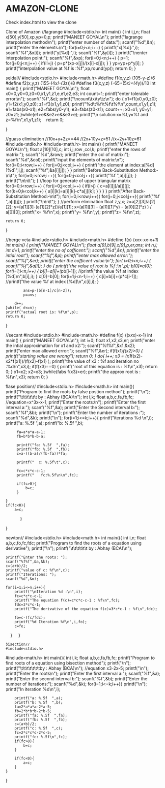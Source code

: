 # AMAZON-CLONE
Check index.html to view the clone

Clone of Amazon
//lagrange
#include<stdio.h>
int main()
{
	int i,j,n;
	float x[50],y[50],xp,yp=0,p;
	printf("MANEET GOYAL\n");
	printf("lagrange interpolation method\n");
	printf("enter number of data:");
	scanf("%d",&n);
	printf("enter the elements:\n");
	for(i=0;i<n;i++)
	{
		printf("x[%d]:",i);
		scanf("%f",&x[i]);
		printf("y[%d]:",i);
		scanf("%f",&y[i]);
	}
	printf("\nenter interpolation point:");
	scanf("%f",&xp);
	for(i=0;i<n;i++)
	{
		p=1;
		for(j=0;j<n;j++)
		{
			if(i!=j)
			{
				p=p*(xp-x[j])/(x[i]-x[j]);
			}
		}
		yp=yp+p*y[i];
	}
	printf("interpolation value at %f is :%f",xp,round(yp));
	return 0;
}

seidal//
#include<stdio.h>
#include<math.h>
#define f1(x,y,z) (105-y-z)/6
#define f2(x,y,z) (155-(4*x)-(3*z))/8
#define f3(x,y,z) (-65+(5*x)+(4*y))/10
int main()
{  printf("MANEET GOYAL\n");
   float x0=0,y0=0,z0=0,x1,y1,z1,e,e1,e2,e3;
   int count=1;
   printf("enter tolerable error:\n");
   scanf("%f",&e);
   printf("\ncount\tx\ty\tz\n");
   do
   {
   	  x1=f1(x0,y0,z0);
   	  y1=f2(x1,y0,z0);
   	  z1=f3(x1,y1,z0);
   	  printf("%d\t%f\t%f\t%f\n",count,x1,y1,z1);
   	  e1=fabs(x0-x1);
   	  e2=fabs(y0-y1);
   	  e3=fabs(z0-z1);
   	  count++;
   	  x0=x1;
   	  y0=y1;
   	  z0=z1;
   }while(e1>e&&e2>e&&e3>e);
   printf("\n solution:x=%f,y=%f and z=%f\n",x1,y1,z1);
   return 0;
	
}

//guass elimination
//10x+y+2z==44
//2x+10y+z=51
//x+2y+10z=61
#include<stdio.h>
#include<math.h>
int main()
{    printf("MANEET GOYAL\n");
	float a[10][10],c;
	int i,j,row ,col,k;
	printf("enter the rows of matrix:");
	scanf("%d",&row);
	printf("enter the col of matrix:");
	scanf("%d",&col);
	printf("input the elements of matrix:\n");
	for(i=0;i<row;i++)
	{
		for(j=0;j<col;j++)
		{
			printf("the element at index:a[%d][%d]",i,j);
			scanf("%f",&a[i][j]);
		}
	}
		printf("Before Back-Substitution Method:-\n\t");
	for(i=0;i<row;i++){
		for(j=0;j<col;j++){
			printf("\%f    ",a[i][j]);
		}
		printf("\n\n\t");
	}
	//loop for generate of upper triangular matrix
	for(i=0;i<row;i++)
	{
		for(j=0;j<col;j++)
		{
		if(i>j)
		{
			c=a[i][j]/a[j][j];
			for(k=0;k<col;k++)
			{
				a[i][k]=a[i][k]-c*a[j][k];
			}
		}
		}
	}
	printf("After Back-Substitution Method:-\n\t");
	for(i=0;i<row;i++){
		for(j=0;j<col;j++){
			printf("%f   ",a[i][j]);
		}
		printf("\n\n\t");
	}
	//perform elimination
	float z,y,x;
	z=a[2][3]/a[2][2];
	y=(a[1][3]-(a[1][2]*z))/a[1][1];
	x=(a[0][3]  -  (a[0][1]*y) - (a[0][2]*z) ) / a[0][0];
	printf("x= %f\n",x);
	printf("y= %f\n",y);
	printf("z= %f\n",z);
	
	return 0;
}


//berge veta
#include<stdio.h>
#include<math.h>
#define f(x) (x*x*x-x*x-x+1)
int main()
{  printf("MANEET GOYAL\n");
	float a[9],b[9],c[9],p,er,ans;
	int n,i;
	int d=1;
	printf("enter the no of cofficent:");
	scanf("%d",&n);
	printf("enter the intial root");
	scanf("%f",&p);
	printf("enter max allowed error:");
	scanf("%f",&er);
	printf("enter the cofficent value:\n");
	for( i=0;i<n;i++)
	{
		scanf("%f",&a[i]);
	}
	do
	{    printf("the value of root is %f :\n",p);
		b[0]=a[0];
		for(i=1;i<n;i++)
		{
			b[i]=a[i]+(p*b[i-1]);
			//printf("the value %f at index [%d]\n",b[i],i);
		}
		c[0]=b[0];
		for(i=1;i<n-1;i++)
		{
			c[i]=b[i]+(p*c[i-1]);
				//printf("the value %f at index [%d]\n",c[i],i);
		}
		
			ans=p-(b[n-1]/c[n-2]);
			p=ans;
			
		d++;
	}while( d<=n);
	printf("actual root is: %f\n",p);
	return 0;
}

//secant
#include<stdio.h>
#include<math.h>
#define f(x) ((x*x*x)-x-1)
int main()
{    printf("MANEET GOYAL\n");
	int i=0;
	float x1,x2,x3,er;
	printf("enter the intial approximation for x1 and x2:");
	scanf("%f%f",&x1,&x2);
	printf("enter max allowed error:");
	scanf("%f",&er);
	if(f(x1)*f(x2)>0)
	{
		printf("starting value are wrong");
		return 0;
	}
	do{
		i++;
		x3 = (x1*f(x2)-x2*f(x1))/(f(x2)-f(x1) );
			printf("the value of x3 : %f and iteration no :%d\n",x3,i);
		if(f(x3)==0)
		{
			printf("root of this equation is : %f\n",x3);
			return 0;
		}
		x1=x2;
		x2=x3;
	}while(fabs f(x3)>er);
	printf("the approx root is : %f\n",x3);
	return 0;
}




flase position//
#include<stdio.h>
#include<math.h>
int main(){
    printf("Program to find the roots by false postion method");
    printf("\n");
    printf("\t\t\t\t\t\t by : Abhay (BCA)\n");
    int i,k;
    float a,b,c,fa,fb,fc;
    //equation=x^3x-x-1;
    printf("Enter the roots:\n");
    printf("Enter the first interval a:");
    scanf("%f",&a);
     printf("Enter the Second interval b:");
    scanf("%f",&b);
    printf("\n");
    printf("Enter the number of iterations :");
    scanf("%d",&k);
    printf("\n");
    for(i=1;i<=k;i++){
        printf("iterations %d \n",i);
        printf("a: %.5f  ",a);
         printf("b: %.5f  ",b);
         
         fa=a*a*a-a-1;
         fb=b*b*b-b-a;
         
         printf("fa: %.5f  ",fa);
         printf("fb: %.5f  ",fb);
         c=a-((b-a)/(fb-fa))*fa;
         
         printf("  c: %.5f\t",c);
         
         fc=c*c*c-c-1;
         printf("   fc:%.5f\n\n",fc);
         
         if(fc>0){
             b=c;
         }
         
    }
    if(fc<0){
        a=c;
        
        
    }

}



newton//
#include<stdio.h>
#include<math.h>
int main(){
    int i,n;
    float a,b,c,fo,fc,fdc;
    printf("Program to find the roots of a equation using derivative");
    printf("\n");
    printf("\t\t\t\t\t\t by : Abhay (BCA)\n");
    
    printf("Enter the roots: ");
    scanf("%f%f",&a,&b);
    c=(a+b)/2;
    printf("value of c: %f\n",c);
    printf("Iterations: ");
    scanf("%d",&n);
    
    for(i=1;i<=n;i++){
        printf("\nIteration %d :\n",i);
        fc=c*c*c-c-1;
        printf("The equation f(c)=c*c*c-c-1 : %f\n",fc);
        fdc=3*c*c-1;
        printf("The derivative of the equation f(c)=3*c*c-1 : %f\n",fdc);
    
        fo=c-(fc/fdc);
        printf("%d Iteration %f\n",i,fo);
        c=fo;
    }
    }


    bisection//
    #include<stdio.h>
#include<math.h>
int main(){
	int i,k;
	float a,b,c,fa,fb,fc;
	printf("Program to find roots of a equation using bisection method");
	printf("\n");
	printf("\t\t\t\t\t\t\tby : Abhay (BCA)\n");
	//equation x3-2x-5;
	printf("\n");
	printf("Enter the roots\n");
	printf("Enter the first interval a:");
	scanf("%f",&a);
	printf("Enter the second interval b:");
	scanf("%f",&b);
	printf("Enter the number of iterations:");
	scanf("%d",&k);
	for(i=1;i<=k;i++){
		printf("\n");
		printf("In iteration %d\n",i);
		
		printf("a: %.5f  ",a);
		printf("b: %.5f  ",b);
		fa=2*a*a*a-2*a-5;
		fb=2*b*b*b-2*b-5;
		printf("fa: %.5f  ",fa);
		printf("fb: %.5f  ",fb);
		c=(a+b)/2;
		printf("c: %.5f  ",c);
		fc=2*c*c*c-2*c-5;
		printf("fc: %.5f\n",fc);
		if(fc>0){
			b=c;
		}
	
		if(fc<0){
			a=c;
		}
	}
}
